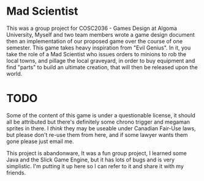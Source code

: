 # Mad Scientist
This was a group project for COSC2036 - Games Design at Algoma University,
Myself and two team members wrote a game design document then an implementation
of our proposed game over the course of one semester. This game takes heavy
inspiration from "Evil Genius". In it, you take the role of a Mad Scientist who issues orders to minions to rob the local towns, and pillage the local graveyard, in order to buy equipment and find "parts" to build an ultimate creation, that will then be released upon the world.

# TODO

Some of the content of this game is under a questionable license, it should all
be attributed but there's definitely some chrono trigger and megaman sprites in
there. I *think* they may be useable under Canadian Fair-Use laws, but please
don't re-use them from here, and if some lawyer wants them gone please just
email me.

This project is abandonware, It was a fun group project, I learned some Java
and the Slick Game Engine, but it has lots of bugs and is very simplistic. I'm
putting it up here so I can refer to it and share it with my friends.

